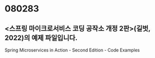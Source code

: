 # 080283
## <스프링 마이크로서비스 코딩 공작소 개정 2판>(길벗, 2022)의 예제 파일입니다.

Spring Microservices in Action - Second Edition - Code Examples

